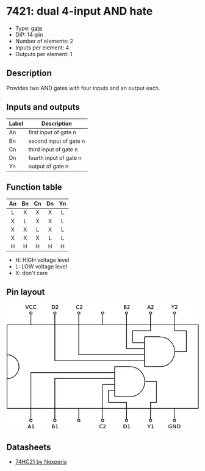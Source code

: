# 7421: dual 4-input AND hate

- Type: [gate](gates.md)
- DIP: 14-pin
- Number of elements: 2
- Inputs per element: 4
- Outputs per element: 1

## Description

Provides two AND gates with four inputs and an output each.

## Inputs and outputs

| Label | Description            |
| ----- | ---------------------- |
| An    | first input of gate n  |
| Bn    | second input of gate n |
| Cn    | third input of gate n  |
| Dn    | fourth input of gate n |
| Yn    | output of gate n       |

## Function table

| An  | Bn  | Cn  | Dn  | Yn  |
|:---:|:---:|:---:|:---:|:---:|
| L   | X   | X   | X   | L   |
| X   | L   | X   | X   | L   |
| X   | X   | L   | X   | L   |
| X   | X   | X   | L   | L   |
| H   | H   | H   | H   | H   |

- H: HIGH voltage level
- L: LOW voltage level
- X: don't care

## Pin layout

![](../dia/7421-dip.png)

## Datasheets

- [74HC21 by Nexperia](https://assets.nexperia.com/documents/data-sheet/74HC21.pdf)
